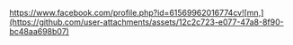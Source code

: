 https://www.facebook.com/profile.php?id=61569962016774cv![mn,](https://github.com/user-attachments/assets/12c2c723-e077-47a8-8f90-bc48aa698b07)
